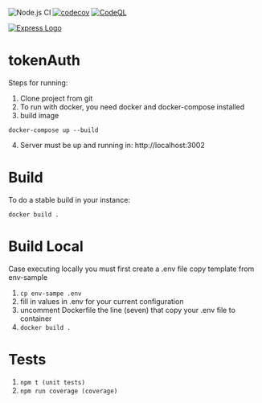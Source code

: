 ![Node.js CI](https://github.com/danizavtz/tokenAuth/workflows/Node.js%20CI/badge.svg)
[![codecov](https://codecov.io/gh/danizavtz/tokenAuth/branch/master/graph/badge.svg?token=CTTUNSFULX)](https://codecov.io/gh/danizavtz/tokenAuth)
[![CodeQL](https://github.com/danizavtz/tokenAuth/actions/workflows/codeql-analysis.yml/badge.svg)](https://github.com/danizavtz/tokenAuth/actions/workflows/codeql-analysis.yml)


[![Express Logo](https://i.cloudup.com/zfY6lL7eFa-3000x3000.png)](http://expressjs.com/)
# tokenAuth
Steps for running:<br>
1. Clone project from git<br>
2. To run with docker, you need docker and docker-compose installed
3. build image
```
docker-compose up --build
```
4. Server must be up and running in: http://localhost:3002

# Build
To do a stable build in your instance:
```
docker build .
```
# Build Local 
Case executing locally you must first create a .env file copy template from env-sample
1. `cp env-sampe .env`
2. fill in values in .env for your current configuration
3. uncomment Dockerfile the line (seven) that copy your .env file to container
4. `docker build .`

# Tests
1. `npm t (unit tests)`
2. `npm run coverage (coverage)`
